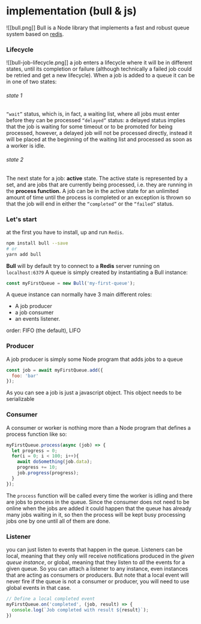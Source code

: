 # implementation (bull & js)
![[bull.png]]
Bull is a Node library that implements a fast and robust queue system based on [redis](https://redis.io/).
### Lifecycle
![[bull-job-lifecycle.png]]
a job enters a lifecycle where it will be in different states, until its completion or failure (although technically a failed job could be retried and get a new lifecycle).
When a job is added to a queue it can be in one of two states:
###### state 1
`“wait”` status, which is, in fact, a waiting list, where all jobs must enter before they can be processed
`“delayed”` status: a delayed status implies that the job is waiting for some timeout or to be promoted for being processed, however, a delayed job will not be processed directly, instead it will be placed at the beginning of the waiting list and processed as soon as a worker is idle.

###### state 2
The next state for a job:
**active** state. The active state is represented by a set, and are jobs that are currently being processed, i.e. they are running in the **process function.** A job can be in the active state for an unlimited amount of time until the process is completed or an exception is thrown so that the job will end in either the `“completed”` or the `“failed”` status.

### Let's start
at the first you have to install, up and run `Redis`. 
```bash
npm install bull --save
# or
yarn add bull
```
**Bull** will by default try to connect to a **Redis** server running on `localhost:6379`
A queue is simply created by instantiating a Bull instance:
```js
const myFirstQueue = new Bull('my-first-queue');
```
A queue instance can normally have 3 main different roles: 
- A job producer
- a job consumer
- an events listener.

order: FIFO (the default), LIFO

### Producer
A job producer is simply some Node program that adds jobs to a queue
```js
const job = await myFirstQueue.add({
  foo: 'bar'
});
```
As you can see a job is just a javascript object. This object needs to be serializable

### Consumer
A consumer or worker is nothing more than a Node program that defines a process function like so:
```js
myFirstQueue.process(async (job) => {
  let progress = 0;
  for(i = 0; i < 100; i++){
    await doSomething(job.data);
    progress += 10;
    job.progress(progress);
  }
});
```
The `process` function will be called every time the worker is idling and there are jobs to process in the queue. Since the consumer does not need to be online when the jobs are added it could happen that the queue has already many jobs waiting in it, so then the process will be kept busy processing jobs one by one until all of them are done.

### Listener
you can just listen to events that happen in the queue. Listeners can be local, meaning that they only will receive notifications produced in the _given queue instance_, or global, meaning that they listen to _all_ the events for a given queue. So you can attach a listener to any instance, even instances that are acting as consumers or producers. But note that a local event will never fire if the queue is not a consumer or producer, you will need to use global events in that case.
```js
// Define a local completed event
myFirstQueue.on('completed', (job, result) => {
  console.log(`Job completed with result ${result}`);
})
```